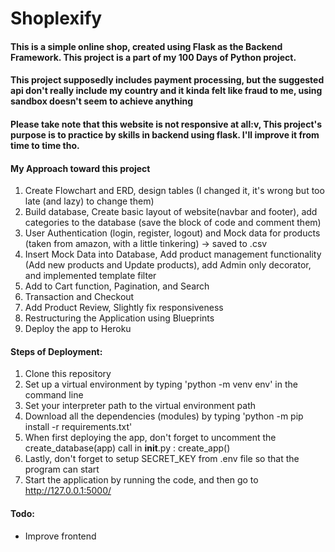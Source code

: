 # Shoplexify

#### This is a simple online shop, created using Flask as the Backend Framework. This project is a part of my 100 Days of Python project.

#### This project supposedly includes payment processing, but the suggested api don't really include my country and it kinda felt like fraud to me, using sandbox doesn't seem to achieve anything
#### Please take note that this website is not responsive at all:v, This project's purpose is to practice by skills in backend using flask. I'll improve it from time to time tho.

#### My Approach toward this project
1. Create Flowchart and ERD, design tables (I changed it, it's wrong but too late (and lazy) to change them)
2. Build database, Create basic layout of website(navbar and footer), add categories to the database (save the block of code and comment them)
3. User Authentication (login, register, logout) and Mock data for products (taken from amazon, with a little tinkering) -> saved to .csv
4. Insert Mock Data into Database, Add product management functionality (Add new products and Update products), add Admin only decorator, and implemented template filter 
5. Add to Cart function, Pagination, and Search
6. Transaction and Checkout
7. Add Product Review, Slightly fix responsiveness
8. Restructuring the Application using Blueprints
9. Deploy the app to Heroku

#### Steps of Deployment:
1. Clone this repository
2. Set up a virtual environment by typing 'python -m venv env' in the command line
3. Set your interpreter path to the virtual environment path
4. Download all the dependencies (modules) by typing 'python -m pip install -r requirements.txt'
5. When first deploying the app, don't forget to uncomment the create_database(app) call in __init__.py : create_app()
6. Lastly, don't forget to setup SECRET_KEY from .env file so that the program can start
7. Start the application by running the code, and then go to http://127.0.0.1:5000/

#### Todo:
- Improve frontend
